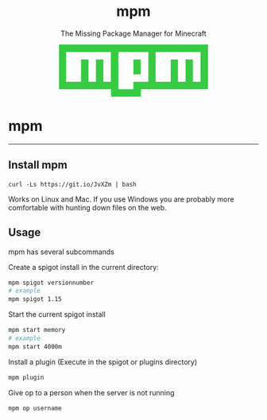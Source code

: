 
<div align="center">
    <h1>mpm</h1>
    <p>The Missing Package Manager for Minecraft</p>
    <img width="300" src="https://raw.githubusercontent.com/paperbenni/mpm/master/logo/logo.png">
</div>

# mpm
---------------------------------------

## Install mpm
```
curl -Ls https://git.io/JvXZm | bash
```
Works on Linux and Mac. If you use Windows you are probably more comfortable with hunting down files on the web. 

## Usage
mpm has several subcommands

Create a spigot install in the current directory:

```sh
mpm spigot versionnumber
# example
mpm spigot 1.15
```

Start the current spigot install
```sh
mpm start memory
# example
mpm start 4000m
```

Install a plugin
(Execute in the spigot or plugins directory)
```sh
mpm plugin
```

Give op to a person when the server is not running
```sh
mpm op username
```

